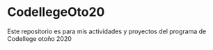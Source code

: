 # CodellegeOto20
Este repositorio es para mis actividades y proyectos del programa de Codellege otoño 2020
